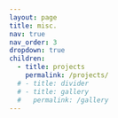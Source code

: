 ```yaml
---
layout: page
title: misc.
nav: true
nav_order: 3
dropdown: true
children:
  - title: projects
    permalink: /projects/
  # - title: divider
  # - title: gallery
  #   permalink: /gallery
---
```

